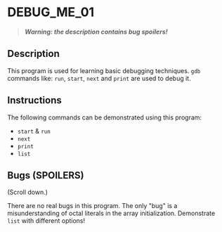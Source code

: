 # DEBUG_ME_01

> ***Warning: the description contains bug spoilers!***

## Description

This program is used for learning basic debugging techniques. `gdb` commands like: `run`, `start`, `next` and `print` are used to debug it.

## Instructions

The following commands can be demonstrated using this program:

* `start` & `run`
* `next`
* `print`
* `list`

## Bugs (SPOILERS)

(Scroll down.)
































There are no real bugs in this program. The only "bug" is a misunderstanding of octal literals in the array initialization. Demonstrate `list` with different options!